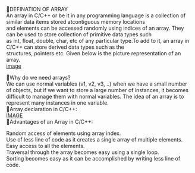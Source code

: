 🔷DEFINATION OF ARRAY   
An array in C/C++ or be it in any programming language is a collection of similar data items stored atcontiguous memory locations       
and elements can be accessed randomly using indices of an array. They can be used to store collection of primitive data types such    
as int, float, double, char, etc of any particular type.To add to it, an array in C/C++ can store derived data types such as the    
structures, pointers etc. Given below is the picture representation of an array.    
[image](https://media.geeksforgeeks.org/wp-content/cdn-uploads/gq/2015/05/Arrays.png)   

🔷Why do we need arrays?    
We can use normal variables (v1, v2, v3, ..) when we have a small number of objects, but if we want to store a large number of instances, it becomes difficult to manage them with normal variables. The idea of an array is to represent many instances in one variable.    
🔷Array declaration in C/C++:             
 [IMAGE](https://media.geeksforgeeks.org/wp-content/cdn-uploads/Array-Declaration-In-C.png)    
🔷Advantages of an Array in C/C++:  

Random access of elements using array index.          
Use of less line of code as it creates a single array of multiple elements.          
Easy access to all the elements.          
Traversal through the array becomes easy using a single loop.           
Sorting becomes easy as it can be accomplished by writing less line of code.              

